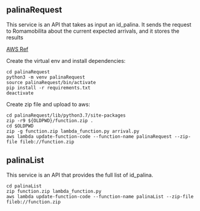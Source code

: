 ## palinaRequest

This service is an API that takes as input an id_palina. It sends the request to Romamobilita about the current expected arrivals, and it stores the results

[AWS Ref](https://docs.aws.amazon.com/lambda/latest/dg/lambda-python-how-to-create-deployment-package.html)

Create the virtual env and install dependencies:

```
cd palinaRequest
python3 -m venv palinaRequest
source palinaRequest/bin/activate
pip install -r requirements.txt
deactivate
```

Create zip file and upload to aws:

```
cd palinaRequest/lib/python3.7/site-packages
zip -r9 ${OLDPWD}/function.zip .
cd $OLDPWD
zip -g function.zip lambda_function.py arrival.py
aws lambda update-function-code --function-name palinaRequest --zip-file fileb://function.zip
```

## palinaList

This service is an API that provides the full list of id_palina.

```
cd palinaList
zip function.zip lambda_function.py
aws lambda update-function-code --function-name palinaList --zip-file fileb://function.zip
```